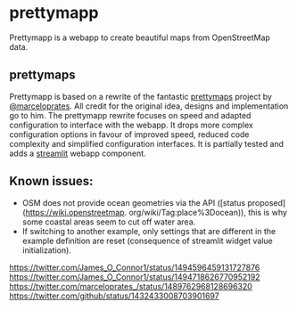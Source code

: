 # prettymapp

Prettymapp is a webapp to create beautiful maps from OpenStreetMap data.


## prettymaps

Prettymapp is based on a rewrite of the fantastic [prettymaps](https://github.com/marceloprates/prettymaps) project by
[@marceloprates](https://github.com/marceloprates). All credit for the original idea, designs and implementation go to him.
The prettymapp rewrite focuses on speed and adapted configuration to interface with the webapp.
It drops more complex configuration options in favour of improved speed, reduced code complexity and 
simplified configuration interfaces. It is partially tested and adds a [streamlit](https://streamlit.io/) webapp component.


## Known issues:
- OSM does not provide ocean geometries via the API ([status proposed](https://wiki.openstreetmap.
  org/wiki/Tag:place%3Docean)), this is why some coastal areas seem to cut off water area. 
- If switching to another example, only settings that are different in the example definition are reset (consequence 
  of streamlit widget value initialization).



https://twitter.com/James_O_Connor1/status/1494596459131727876
https://twitter.com/James_O_Connor1/status/1494718626770952192
https://twitter.com/marceloprates_/status/1489762968128696320
https://twitter.com/github/status/1432433008703901697